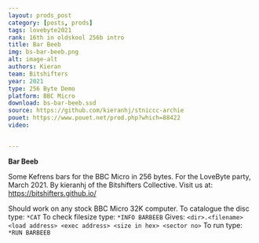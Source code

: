 ```yaml
---
layout: prods_post
category: [posts, prods]
tags: lovebyte2021
rank: 16th in oldskool 256b intro
title: Bar Beeb
img: bs-bar-beeb.png
alt: image-alt
authors: Kieran
team: Bitshifters
year: 2021
type: 256 Byte Demo
platform: BBC Micro
download: bs-bar-beeb.ssd
source: https://github.com/kieranhj/stniccc-archie
pouet: https://www.pouet.net/prod.php?which=88422
video: 


---
```


**Bar Beeb**

Some Kefrens bars for the BBC Micro in 256 bytes.
For the LoveByte party, March 2021.
By kieranhj of the Bitshifters Collective.
Visit us at: https://bitshifters.github.io/

Should work on any stock BBC Micro 32K computer.
To catalogue the disc type: `*CAT`
To check filesize type: `*INFO BARBEEB`
Gives: `<dir>.<filename> <load address> <exec address> <size in hex> <sector no>`
To run type: `*RUN BARBEEB`